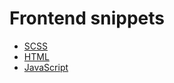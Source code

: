Frontend snippets
=================

* [SCSS](https://github.com/raahede/snippets/blob/master/scss.md)
* [HTML](https://github.com/raahede/snippets/blob/master/html.md)
* [JavaScript](https://github.com/raahede/snippets/blob/master/javascript.md)
